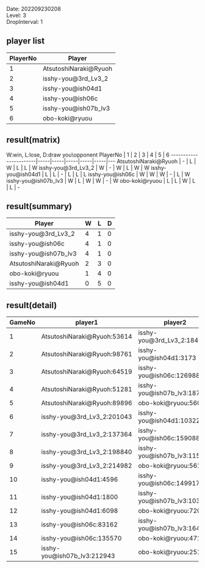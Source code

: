 Date: 202209230208  
Level: 3  
DropInterval: 1  
## player list
PlayerNo  |  Player
----------|-----------------------
1         |  AtsutoshiNaraki@Ryuoh
2         |  isshy-you@3rd_Lv3_2
3         |  isshy-you@ish04d1
4         |  isshy-you@ish06c
5         |  isshy-you@ish07b_lv3
6         |  obo-koki@ryuou
## result(matrix)
W:win, L:lose, D:draw
you\opponent PlayerNo  |  1  |  2  |  3  |  4  |  5  |  6
-----------------------|-----|-----|-----|-----|-----|---
AtsutoshiNaraki@Ryuoh  |  -  |  L  |  W  |  L  |  L  |  W
isshy-you@3rd_Lv3_2    |  W  |  -  |  W  |  L  |  W  |  W
isshy-you@ish04d1      |  L  |  L  |  -  |  L  |  L  |  L
isshy-you@ish06c       |  W  |  W  |  W  |  -  |  L  |  W
isshy-you@ish07b_lv3   |  W  |  L  |  W  |  W  |  -  |  W
obo-koki@ryuou         |  L  |  L  |  W  |  L  |  L  |  -
## result(summary)
Player                 |  W  |  L  |  D
-----------------------|-----|-----|---
isshy-you@3rd_Lv3_2    |  4  |  1  |  0
isshy-you@ish06c       |  4  |  1  |  0
isshy-you@ish07b_lv3   |  4  |  1  |  0
AtsutoshiNaraki@Ryuoh  |  2  |  3  |  0
obo-koki@ryuou         |  1  |  4  |  0
isshy-you@ish04d1      |  0  |  5  |  0
## result(detail)
GameNo  |  player1                      |  player2
--------|-------------------------------|-----------------------------
1       |  AtsutoshiNaraki@Ryuoh:53614  |  isshy-you@3rd_Lv3_2:184568
2       |  AtsutoshiNaraki@Ryuoh:98761  |  isshy-you@ish04d1:3173
3       |  AtsutoshiNaraki@Ryuoh:64519  |  isshy-you@ish06c:126988
4       |  AtsutoshiNaraki@Ryuoh:51281  |  isshy-you@ish07b_lv3:187448
5       |  AtsutoshiNaraki@Ryuoh:89896  |  obo-koki@ryuou:56093
6       |  isshy-you@3rd_Lv3_2:201043   |  isshy-you@ish04d1:10322
7       |  isshy-you@3rd_Lv3_2:137364   |  isshy-you@ish06c:159088
8       |  isshy-you@3rd_Lv3_2:198840   |  isshy-you@ish07b_lv3:115642
9       |  isshy-you@3rd_Lv3_2:214982   |  obo-koki@ryuou:56139
10      |  isshy-you@ish04d1:4596       |  isshy-you@ish06c:149917
11      |  isshy-you@ish04d1:1800       |  isshy-you@ish07b_lv3:103696
12      |  isshy-you@ish04d1:6098       |  obo-koki@ryuou:72022
13      |  isshy-you@ish06c:83162       |  isshy-you@ish07b_lv3:164446
14      |  isshy-you@ish06c:135570      |  obo-koki@ryuou:47118
15      |  isshy-you@ish07b_lv3:212943  |  obo-koki@ryuou:25166
